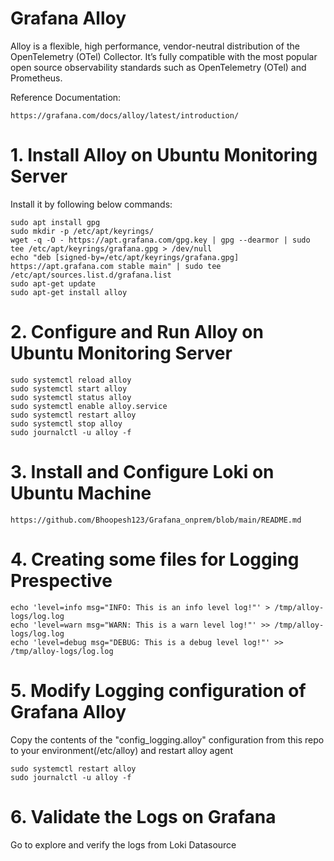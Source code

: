 # Grafana Alloy  
Alloy is a flexible, high performance, vendor-neutral distribution of the OpenTelemetry (OTel) Collector. It’s fully compatible with the most popular open source observability standards such as OpenTelemetry (OTel) and Prometheus.

Reference Documentation:  

    https://grafana.com/docs/alloy/latest/introduction/

# 1. Install Alloy on Ubuntu Monitoring Server
Install it by following below commands:  

    sudo apt install gpg
    sudo mkdir -p /etc/apt/keyrings/
    wget -q -O - https://apt.grafana.com/gpg.key | gpg --dearmor | sudo tee /etc/apt/keyrings/grafana.gpg > /dev/null
    echo "deb [signed-by=/etc/apt/keyrings/grafana.gpg] https://apt.grafana.com stable main" | sudo tee /etc/apt/sources.list.d/grafana.list
    sudo apt-get update
    sudo apt-get install alloy


# 2. Configure and Run Alloy on Ubuntu Monitoring Server

    sudo systemctl reload alloy
    sudo systemctl start alloy
    sudo systemctl status alloy
    sudo systemctl enable alloy.service
    sudo systemctl restart alloy
    sudo systemctl stop alloy
    sudo journalctl -u alloy -f

# 3. Install and Configure Loki on Ubuntu Machine

    https://github.com/Bhoopesh123/Grafana_onprem/blob/main/README.md

# 4. Creating some files for Logging Prespective

    echo 'level=info msg="INFO: This is an info level log!"' > /tmp/alloy-logs/log.log
    echo 'level=warn msg="WARN: This is a warn level log!"' >> /tmp/alloy-logs/log.log
    echo 'level=debug msg="DEBUG: This is a debug level log!"' >> /tmp/alloy-logs/log.log


# 5. Modify Logging configuration of Grafana Alloy

Copy the contents of the "config_logging.alloy" configuration from this repo to your environment(/etc/alloy) and restart alloy agent

    sudo systemctl restart alloy
    sudo journalctl -u alloy -f

# 6. Validate the Logs on Grafana  

Go to explore and verify the logs from Loki Datasource